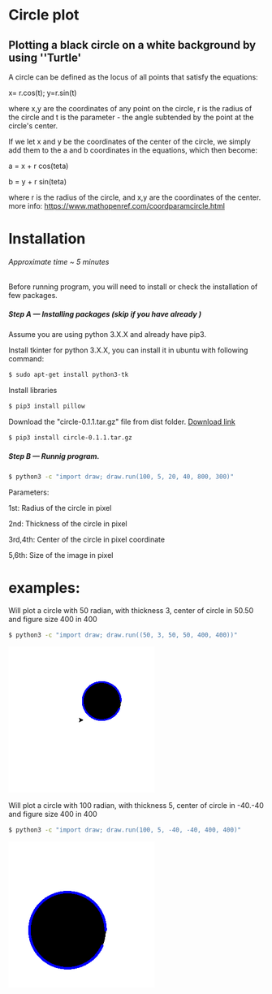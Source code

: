 # Circle plot
Plotting a black circle on a white background by using ''Turtle' 
---

A circle can be defined as the locus of all points that satisfy the equations:

x= r.cos(t); y=r.sin(t)

where x,y are the coordinates of any point on the circle, r is the radius of the circle and
t is the parameter - the angle subtended by the point at the circle's center.

If we let x and y be the coordinates of the center of the circle, 
we simply add them to the a and b coordinates in the equations, which then become:

a  =  x + r cos(teta)

b  =  y + r sin(teta)

where r is the radius of the circle, and x,y are the coordinates of the center.
more info: https://www.mathopenref.com/coordparamcircle.html


Installation 
=============

###### *Approximate time ~ 5 minutes*

Before running program, you will need to install or check the installation of few packages.

##### Step A — Installing packages (skip if you have already )

Assume you are using python 3.X.X and already have pip3.

Install tkinter for python 3.X.X, you can install it in ubuntu with following command:
``` bash
$ sudo apt-get install python3-tk
```

Install libraries 

``` bash
$ pip3 install pillow
```

Download the "circle-0.1.1.tar.gz" file from dist folder. [Download link](https://github.com/shahryary/plot/blob/main/dist/circle-0.1.1.tar.gz) 
 
 ``` bash
$ pip3 install circle-0.1.1.tar.gz
```

##### Step B — Runnig program. 

``` bash
$ python3 -c "import draw; draw.run(100, 5, 20, 40, 800, 300)"
```
Parameters: 

1st: Radius of the circle in pixel

2nd: Thickness of the circle in pixel

3rd,4th: Center of the circle in pixel coordinate

5,6th: Size of the image in pixel

examples: 
=============

Will plot a circle with 50 radian, with thickness 3, center of circle in 50.50 and figure size 400 in 400 

``` bash
$ python3 -c "import draw; draw.run((50, 3, 50, 50, 400, 400))"
```
![shahryary/plot](images/circle1.png)

Will plot a circle with 100 radian, with thickness 5, center of circle in -40.-40 and figure size 400 in 400 

``` bash
$ python3 -c "import draw; draw.run(100, 5, -40, -40, 400, 400)"
```
![shahryary/plot](images/circle2.png)